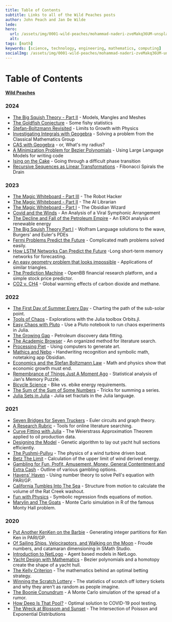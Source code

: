 ```yaml
---
title: Table of Contents
subtitle: Links to all of the Wild Peaches posts
author: John Peach and Jan De Wilde
lede:
hero:
  url: /assets/img/0001-wild-peaches/mohammad-naderi-zveMakq36UM-unsplash.jpg
  alt:
tags: [math]
keywords: [science, technology, engineering, mathematics, computing]
socialImg: /assets/img/0001-wild-peaches/mohammad-naderi-zveMakq36UM-unsplash.jpg
---
```


# Table of Contents

[**Wild Peaches**](https://wildpeaches.xyz/)

### 2024

- [The Big Squish Theory - Part II](https://wildpeaches.xyz/blog/the-big-squish-theory-part-ii/) - Models, Mangles and Meshes
- [The Goldfish Conjecture](https://wildpeaches.xyz/blog/the-goldfish-conjecture/) - Some fishy statistics
- [Stefan-Boltzmann Revisited](https://wildpeaches.xyz/blog/stefan-boltzmann-revisited/) - Limits to Growth with Physics
- [Investigating Integrals with Geogebra](https://wildpeaches.xyz/blog/investigating-integrals-with-geogebra/) - Solving a problem from the Classical Mathematics Group
- [CAS with Geogebra](https://wildpeaches.xyz/blog/cas-with-geogebra/) - or, What's my radius?
- [A Minimization Problem for Bezier Polynomials](https://wildpeaches.xyz/blog/a-minimization-problem-for-bezier-polynomials/) - Using Large Language Models for writing code
- [Ising on the Cake](https://wildpeaches.xyz/blog/ising-on-the-cake/) - Going through a difficult phase transition
- [Recursive Sequences as Linear Transformations](https://wildpeaches.xyz/blog/recursive-sequences-as-linear-transformations/) - Fibonacci Spirals the Drain

### 2023

- [The Magic Whiteboard - Part III](https://wildpeaches.xyz/blog/the-magic-whiteboard-part-iii/) - The Robot Hacker
- [The Magic Whiteboard - Part II](https://wildpeaches.xyz/blog/the-magic-whiteboard-part-ii/) - The AI Librarian
- [The Magic Whiteboard - Part I](https://wildpeaches.xyz/blog/the-magic-whiteboard-part-i/) - The Obsidian Wizard
- [Covid and the Winds](https://wildpeaches.xyz/blog/covid-and-the-winds/) - An Analysis of a Viral Symphonic Arrangement
- [The Decline and Fall of the Petroleum Empire](https://wildpeaches.xyz/blog/the-decline-and-fall-of-the-petroleum-empire/) - An EROI analysis of renewable energy
- [The Big Squish Theory Part I](https://wildpeaches.xyz/blog/the-big-squish-theory-part-i/) - Wolfram Language solutions to the wave, Burgers' and Euler's PDEs
- [Fermi Problems Predict the Future](https://wildpeaches.xyz/blog/fermi-problems-predict-the-future/) - Complicated math problems solved easily.
- [How LSTM Networks Can Predict the Future](https://wildpeaches.xyz/blog/how-lstm-networks-can-predict-the-future/) -Long short-term memory networks for forecasting.
- [An easy geometry problem that looks impossible](https://wildpeaches.xyz/blog/an-easy-geometry-problem-that-looks-impossible/) - Applications of similar triangles.
- [The Prediction Machine](https://wildpeaches.xyz/blog/the-prediction-machine/) - OpenBB financial research platform, and a simple stock price predictor.
- [CO2 v. CH4](https://wildpeaches.xyz/blog/co2-v-ch4/) - Global warming effects of carbon dioxide and methane.

### 2022

- [The First Day of Summer Every Day](https://wildpeaches.xyz/blog/the-first-day-of-summer-every-day/) - Charting the path of the sub-solar point.
- [Tools of Chaos](https://wildpeaches.xyz/blog/tools-of-chaos/) - Explorations with the Julia toolbox Orbits.jl.
- [Easy Chaos with Pluto](https://wildpeaches.xyz/blog/easy-chaos-with-pluto/) - Use a Pluto notebook to run chaos experiments in Julia.
- [The Growing Gap](https://wildpeaches.xyz/blog/the-growing-gap/) - Petroleum discovery data fitting.
- [The Academic Browser](https://wildpeaches.xyz/blog/the-academic-browser/) - An organized method for literature search.
- [Processing Piet](https://wildpeaches.xyz/blog/processing-piet/) - Using computers to generate art.
- [Mathics and Nebo](https://wildpeaches.xyz/blog/mathics-and-nebo/) - Handwriting recognition and symbolic math, notetaking app Obsidian.
- [Economics and the Stefan Boltzmann Law](https://wildpeaches.xyz/blog/economics-and-the-stefan-boltzmann-law/) - Math and physics show that economic growth must end.
- [Remembrance of Things Just A Moment Ago](https://wildpeaches.xyz/blog/remembrance-of-things-just-a-moment-ago/) - Statistical analysis of Jan's Memory Puzzle.
- [Bicycle Science](https://wildpeaches.xyz/blog/bicycle-science/) - Bike vs. ebike energy requirements.
- [The Sum of the Sum of Some Numbers](https://wildpeaches.xyz/blog/the-sum-of-the-sum-of-some-numbers/) - Tricks for summing a series.
- [Julia Sets in Julia](https://wildpeaches.xyz/blog/julia-sets-in-julia/) - Julia set fractals in the Julia language.

### 2021

- [Seven Bridges for Seven Truckers](https://wildpeaches.xyz/blog/seven-bridges-for-seven-truckers/) - Euler circuits and graph theory.
- [A Research Rubric](https://wildpeaches.xyz/blog/a-research-rubric/) - Tools for online literature searching.
- [Curve Fitting with Julia](https://wildpeaches.xyz/blog/curve-fitting-with-julia/) - The Weierstrass Approximation Theorem applied to oil production data.
- [Designing the Model](https://wildpeaches.xyz/blog/designing-the-model/) - Genetic algorithm to lay out yacht hull sections efficiently.
- [The Pushmi-Pullyu](https://wildpeaches.xyz/blog/the-pushmi-pullyu/) - The physics of a wind turbine driven boat.
- [Betz The Limit](https://wildpeaches.xyz/blog/betz-the-limit/) - Calculation of the upper limit of wind derived energy.
- [Gambling for Fun, Profit, Amusement, Money, General Contentment and Extra Cash](https://wildpeaches.xyz/blog/gambling-for-fun-profit-amusement-money-general-contentment-and-extra-cash/) - Outline of various gambling options.
- [Havens' Haven](https://wildpeaches.xyz/blog/havens-haven/) - Using number theory to solve Pell's equation with PARI/GP.
- [California Tumbles Into The Sea](https://wildpeaches.xyz/blog/california-tumbles-into-the-sea/) - Structure from motion to calculate the volume of the Rat Creek washout.
- [Fun with Physics](https://wildpeaches.xyz/blog/fun-with-physics/) - Symbolic regression finds equations of motion.
- [Marylin and The Goats](https://wildpeaches.xyz/blog/marylin-and-the-goats/) - Monte Carlo simulation in R of the famous Monty Hall problem.

### 2020

- [Put Another KenKen on the Barbie](https://wildpeaches.xyz/blog/put-another-kenken-on-the-barbie/) - Generating integer partitions for Ken Ken in PARI/GP.
- [Of Sailing Ships, Velociraptors, and Walking on the Moon](https://wildpeaches.xyz/blog/of-sailing-ships-velociraptors-and-walking-on-the-moon/) - Froude numbers, and catamaran dimensioning in SMath Studio.
- [Introduction to NetLogo](https://wildpeaches.xyz/blog/introduction-to-netlogo/) - Agent based models in NetLogo.
- [Yacht Design with Mathematics](https://wildpeaches.xyz/blog/yacht-design-with-mathematics/) - Bezier polynomials and a homotopy create the shape of a yacht hull.
- [The Kelly Criterion](https://wildpeaches.xyz/blog/the-kelly-criterion/) - The mathematics behind an optimal betting strategy.
- [Winning the Scratch Lottery](https://wildpeaches.xyz/blog/winning-the-scratch-lottery/) - The statistics of scratch off lottery tickets and why they aren't as random as people imagine.
- [The Boonie Conundrum](https://wildpeaches.xyz/blog/the-boonie-conundrum/) - A Monte Carlo simulation of the spread of a rumor.
- [How Deep Is That Pool?](https://wildpeaches.xyz/blog/how-deep-is-that-pool/) - Optimal solution to COVID-19 pool testing.
- [The Wreck at Blossom and Sunset](https://wildpeaches.xyz/blog/the-wreck-at-blossom-and-sunset/) - The Intersection of Poisson and Exponential Distributions



